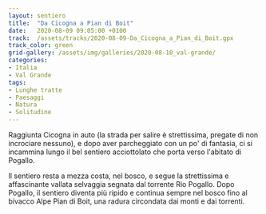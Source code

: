 ```yaml
---
layout: sentiero
title:  "Da Cicogna a Pian di Boit"
date:   2020-08-09 09:05:00 +0100
track:  /assets/tracks/2020-08-09-Da_Cicogna_a_Pian_di_Boit.gpx
track_color: green
grid-gallery: /assets/img/galleries/2020-08-10_val-grande/
categories:
- Italia
- Val Grande
tags:
- Lunghe tratte
- Paesaggi
- Natura
- Solitudine
---
```


Raggiunta Cicogna in auto (la strada per salire è strettissima, pregate di non incrociare nessuno), e dopo aver parcheggiato con un po' di fantasia, ci si incammina lungo il bel sentiero acciottolato che porta verso l'abitato di Pogallo. 

Il sentiero resta a mezza costa, nel bosco, e segue la strettissima e affascinante vallata selvaggia segnata dal torrente Rio Pogallo. Dopo Pogallo, il sentiero diventa più ripido e continua sempre nel bosco fino al bivacco Alpe Pian di Boit, una radura circondata dai monti e dai torrenti.